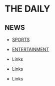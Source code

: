 # THE DAILY

## NEWS

- [SPORTS](https://drive.google.com/file/d/13BTxSe34yUw1_LGM_N64FUBfWBYz6CVe/view?usp=sharing)

- [ENTERTAINMENT](https://drive.google.com/file/d/15eT1_ZQCzddnt6bSZznbs3rmksHVxhT2/view?usp=sharing)

- Links

- Links

- Links
